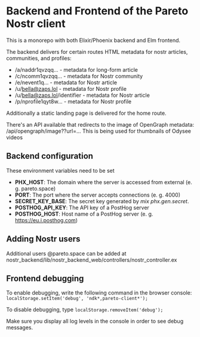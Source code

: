 # Backend and Frontend of the Pareto Nostr client

This is a monorepo with both Elixir/Phoenix backend and Elm frontend.

The backend delivers for certain routes HTML metadata for nostr articles, communities, and profiles:
- /a/naddr1qvzqq...            - metadata for long-form article
- /c/ncomm1qvzqq...            - metadata for Nostr community
- /e/nevent1q...               - metadata for Nostr article
- /u/bella@zaps.lol            - metadata for Nostr profile
- /u/bella@zaps.lol/identifier - metadata for Nostr article
- /p/nprofile1qyt8w... 	       - metadata for Nostr profile

Additionally a static landing page is delivered for the home route.

There's an API available that redirects to the image of OpenGraph metadata:
/api/opengraph/image??url=...
This is being used for thumbnails of Odysee videos

## Backend configuration

These environment variables need to be set
- **PHX_HOST**: The domain where the server is accessed from external (e. g. pareto.space)
- **PORT**: The port where the server accepts connections (e. g. 4000)
- **SECRET_KEY_BASE**: The secret key generated by *mix phx.gen.secret*.
- **POSTHOG_API_KEY**: The API key of a PostHog server
- **POSTHOG_HOST**: Host name of a PostHog server (e. g. https://eu.i.posthog.com)

## Adding Nostr users

Additional users @pareto.space can be added at nostr\_backend/lib/nostr\_backend\_web/controllers/nostr\_controller.ex

## Frontend debugging

To enable debugging, write the following command in the browser console:
`localStorage.setItem('debug', 'ndk*,pareto-client*');`

To disable debugging, type
`localStorage.removeItem('debug');`

Make sure you display all log levels in the console in order to see debug messages.
